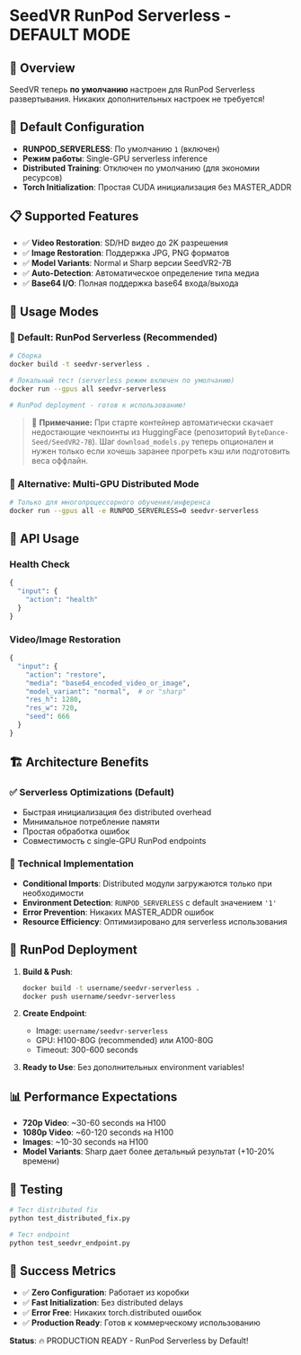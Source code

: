 # SeedVR RunPod Serverless - DEFAULT MODE

## 🚀 Overview
SeedVR теперь **по умолчанию** настроен для RunPod Serverless развертывания. Никаких дополнительных настроек не требуется!

## 🎯 Default Configuration
- **RUNPOD_SERVERLESS**: По умолчанию `1` (включен)
- **Режим работы**: Single-GPU serverless inference
- **Distributed Training**: Отключен по умолчанию (для экономии ресурсов)
- **Torch Initialization**: Простая CUDA инициализация без MASTER_ADDR

## 📋 Supported Features
- ✅ **Video Restoration**: SD/HD видео до 2K разрешения
- ✅ **Image Restoration**: Поддержка JPG, PNG форматов
- ✅ **Model Variants**: Normal и Sharp версии SeedVR2-7B
- ✅ **Auto-Detection**: Автоматическое определение типа медиа
- ✅ **Base64 I/O**: Полная поддержка base64 входа/выхода

## 🔧 Usage Modes

### 🌟 Default: RunPod Serverless (Recommended)
```bash
# Сборка
docker build -t seedvr-serverless .

# Локальный тест (serverless режим включен по умолчанию)
docker run --gpus all seedvr-serverless

# RunPod deployment - готов к использованию!
```

> 💾 **Примечание:** При старте контейнер автоматически скачает недостающие чекпоинты из
> HuggingFace (репозиторий `ByteDance-Seed/SeedVR2-7B`). Шаг `download_models.py` теперь опционален
> и нужен только если хочешь заранее прогреть кэш или подготовить веса оффлайн.

### 🔄 Alternative: Multi-GPU Distributed Mode
```bash
# Только для многопроцессорного обучения/инференса
docker run --gpus all -e RUNPOD_SERVERLESS=0 seedvr-serverless
```

## 📡 API Usage

### Health Check
```python
{
  "input": {
    "action": "health"
  }
}
```

### Video/Image Restoration
```python
{
  "input": {
    "action": "restore",
    "media": "base64_encoded_video_or_image",
    "model_variant": "normal",  # or "sharp"
    "res_h": 1280,
    "res_w": 720,
    "seed": 666
  }
}
```

## 🏗️ Architecture Benefits

### ✅ Serverless Optimizations (Default)
- Быстрая инициализация без distributed overhead
- Минимальное потребление памяти
- Простая обработка ошибок
- Совместимость с single-GPU RunPod endpoints

### 🔧 Technical Implementation
- **Conditional Imports**: Distributed модули загружаются только при необходимости
- **Environment Detection**: `RUNPOD_SERVERLESS` с default значением `'1'`
- **Error Prevention**: Никаких MASTER_ADDR ошибок
- **Resource Efficiency**: Оптимизировано для serverless использования

## 🚀 RunPod Deployment

1. **Build & Push**:
   ```bash
   docker build -t username/seedvr-serverless .
   docker push username/seedvr-serverless
   ```

2. **Create Endpoint**: 
   - Image: `username/seedvr-serverless`
   - GPU: H100-80G (recommended) или A100-80G
   - Timeout: 300-600 seconds

3. **Ready to Use**: Без дополнительных environment variables!

## 📊 Performance Expectations
- **720p Video**: ~30-60 seconds на H100
- **1080p Video**: ~60-120 seconds на H100  
- **Images**: ~10-30 seconds на H100
- **Model Variants**: Sharp дает более детальный результат (+10-20% времени)

## 🧪 Testing
```bash
# Тест distributed fix
python test_distributed_fix.py

# Тест endpoint
python test_seedvr_endpoint.py
```

## 🎯 Success Metrics
- ✅ **Zero Configuration**: Работает из коробки
- ✅ **Fast Initialization**: Без distributed delays  
- ✅ **Error Free**: Никаких torch.distributed ошибок
- ✅ **Production Ready**: Готов к коммерческому использованию

**Status**: 🔥 PRODUCTION READY - RunPod Serverless by Default!
